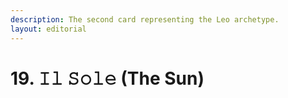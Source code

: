 ```yaml
---
description: The second card representing the Leo archetype.
layout: editorial
---
```


# 19. 𝙸𝚕 𝚂𝚘𝚕𝚎 (The Sun)

